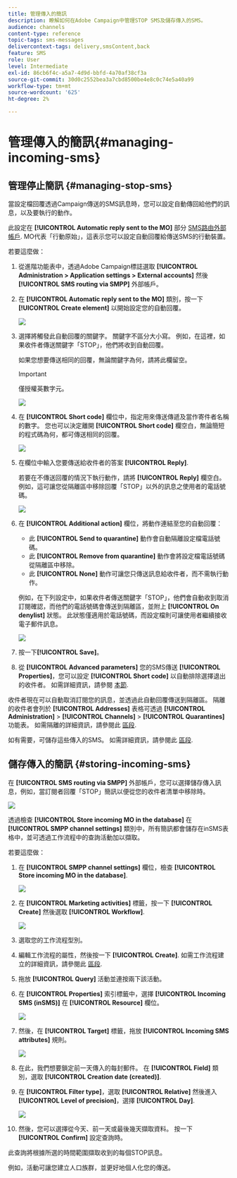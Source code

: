 ```yaml
---
title: 管理傳入的簡訊
description: 瞭解如何在Adobe Campaign中管理STOP SMS及儲存傳入的SMS。
audience: channels
content-type: reference
topic-tags: sms-messages
delivercontext-tags: delivery,smsContent,back
feature: SMS
role: User
level: Intermediate
exl-id: 86cb6f4c-a5a7-4d9d-bbfd-4a70af38cf3a
source-git-commit: 30d0c2552bea3a7cbd8500be4e8c0c74e5a40a99
workflow-type: tm+mt
source-wordcount: '625'
ht-degree: 2%

---
```


# 管理傳入的簡訊{#managing-incoming-sms}

## 管理停止簡訊 {#managing-stop-sms}

當設定檔回覆透過Campaign傳送的SMS訊息時，您可以設定自動傳回給他們的訊息，以及要執行的動作。

此設定在 **[!UICONTROL Automatic reply sent to the MO]** 部分 [SMS路由外部帳戶](../../administration/using/configuring-sms-channel.md#defining-an-sms-routing). MO代表「行動原始」，這表示您可以設定自動回覆給傳送SMS的行動裝置。

若要這麼做：

1. 從進階功能表中，透過Adobe Campaign標誌選取 **[!UICONTROL Administration > Application settings > External accounts]** 然後 **[!UICONTROL SMS routing via SMPP]** 外部帳戶。
1. 在 **[!UICONTROL Automatic reply sent to the MO]** 類別，按一下 **[!UICONTROL Create element]** 以開始設定您的自動回覆。

   ![](assets/sms_mo_1.png)

1. 選擇將觸發此自動回覆的關鍵字。 關鍵字不區分大小寫。 例如，在這裡，如果收件者傳送關鍵字「STOP」，他們將收到自動回覆。

   如果您想要傳送相同的回覆，無論關鍵字為何，請將此欄留空。

   >[!IMPORTANT]
   >
   >僅授權英數字元。

   ![](assets/sms_mo_2.png)

1. 在 **[!UICONTROL Short code]** 欄位中，指定用來傳送傳遞及當作寄件者名稱的數字。 您也可以決定離開 **[!UICONTROL Short code]** 欄空白，無論簡短的程式碼為何，都可傳送相同的回覆。

   ![](assets/sms_mo_4.png)

1. 在欄位中輸入您要傳送給收件者的答案 **[!UICONTROL Reply]**.

   若要在不傳送回覆的情況下執行動作，請將 **[!UICONTROL Reply]** 欄空白。 例如，這可讓您從隔離區中移除回覆「STOP」以外的訊息之使用者的電話號碼。

   ![](assets/sms_mo_3.png)

1. 在 **[!UICONTROL Additional action]** 欄位，將動作連結至您的自動回覆：

   * 此 **[!UICONTROL Send to quarantine]** 動作會自動隔離設定檔電話號碼。
   * 此 **[!UICONTROL Remove from quarantine]** 動作會將設定檔電話號碼從隔離區中移除。
   * 此 **[!UICONTROL None]** 動作可讓您只傳送訊息給收件者，而不需執行動作。

   例如，在下列設定中，如果收件者傳送關鍵字「STOP」，他們會自動收到取消訂閱確認，而他們的電話號碼會傳送到隔離區，並附上 **[!UICONTROL On denylist]** 狀態。 此狀態僅適用於電話號碼，而設定檔則可讓使用者繼續接收電子郵件訊息。

   ![](assets/sms_mo.png)

1. 按一下&#x200B;**[!UICONTROL Save]**。

1. 從 **[!UICONTROL Advanced parameters]** 您的SMS傳送 **[!UICONTROL Properties]**，您可以設定 **[!UICONTROL Short code]** 以自動排除選擇退出的收件者。 如需詳細資訊，請參閱 [本節](../../administration/using/configuring-sms-channel.md#configuring-sms-properties).

收件者現在可以自動取消訂閱您的訊息，並透過此自動回覆傳送到隔離區。 隔離的收件者會列於 **[!UICONTROL Addresses]** 表格可透過 **[!UICONTROL Administration]** > **[!UICONTROL Channels]** > **[!UICONTROL Quarantines]** 功能表。 如需隔離的詳細資訊，請參閱此 [區段](../../sending/using/understanding-quarantine-management.md).

如有需要，可儲存這些傳入的SMS。 如需詳細資訊，請參閱此 [區段](#storing-incoming-sms).

## 儲存傳入的簡訊 {#storing-incoming-sms}

在 **[!UICONTROL SMS routing via SMPP]** 外部帳戶，您可以選擇儲存傳入訊息，例如，當訂閱者回覆「STOP」簡訊以便從您的收件者清單中移除時。

![](assets/sms_config_mo_1.png)

透過檢查 **[!UICONTROL Store incoming MO in the database]** 在 **[!UICONTROL SMPP channel settings]** 類別中，所有簡訊都會儲存在inSMS表格中，並可透過工作流程中的查詢活動加以擷取。

若要這麼做：

1. 在 **[!UICONTROL SMPP channel settings]** 欄位，檢查 **[!UICONTROL Store incoming MO in the database]**.

   ![](assets/sms_config_mo_2.png)

1. 在 **[!UICONTROL Marketing activities]** 標籤，按一下 **[!UICONTROL Create]** 然後選取 **[!UICONTROL Workflow]**.

   ![](assets/sms_config_mo_3.png)

1. 選取您的工作流程型別。
1. 編輯工作流程的屬性，然後按一下 **[!UICONTROL Create]**. 如需工作流程建立的詳細資訊，請參閱此 [區段](../../automating/using/building-a-workflow.md).
1. 拖放 **[!UICONTROL Query]** 活動並連按兩下該活動。
1. 在 **[!UICONTROL Properties]** 索引標籤中，選擇 **[!UICONTROL Incoming SMS (inSMS)]** 在 **[!UICONTROL Resource]** 欄位。

   ![](assets/sms_config_mo_4.png)

1. 然後，在 **[!UICONTROL Target]** 標籤，拖放 **[!UICONTROL Incoming SMS attributes]** 規則。

   ![](assets/sms_config_mo_5.png)

1. 在此，我們想要鎖定前一天傳入的每封郵件。 在 **[!UICONTROL Field]** 類別，選取 **[!UICONTROL Creation date (created)]**.
1. 在 **[!UICONTROL Filter type]**，選取 **[!UICONTROL Relative]** 然後進入 **[!UICONTROL Level of precision]**，選擇 **[!UICONTROL Day]**.

   ![](assets/sms_config_mo_6.png)

1. 然後，您可以選擇從今天、前一天或最後幾天擷取資料。 按一下 **[!UICONTROL Confirm]** 設定查詢時。

此查詢將根據所選的時間範圍擷取收到的每個STOP訊息。

例如，活動可讓您建立人口族群，並更好地個人化您的傳送。
